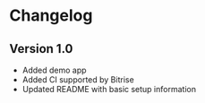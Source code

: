 # Changelog

## Version 1.0

- Added demo app
- Added CI supported by Bitrise
- Updated README with basic setup information

